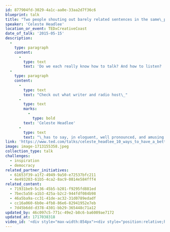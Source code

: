 ```yaml
---
id: 877904fd-3029-4a1c-aa0e-33aa2d7f36c6
blueprint: talk
title: "Two people shouting out barely related sentences in the same\_place"
speaker: 'Celeste Headlee'
location_or_event: TEDxCreativeCoast
date_of_talk: '2015-05-15'
description:
  -
    type: paragraph
    content:
      -
        type: text
        text: 'Do we each really know how to talk? And how to listen? '
  -
    type: paragraph
    content:
      -
        type: text
        text: "Check out what writer and radio host\_"
      -
        type: text
        marks:
          -
            type: bold
        text: 'Celeste Headlee'
      -
        type: text
        text: "\_has to say, in eloquent, well pronounced, and amusing tones, so deeply relevant to most every aspect of our\_lives.\_"
link: 'https://www.ted.com/talks/celeste_headlee_10_ways_to_have_a_better_conversation#t-173370'
image: image-1713155358.jpeg
collection_type: talk
challenges:
  - inspiration
  - democracy
related_partner_initiatives:
  - 61653f39-a1f2-4949-9a50-e72537bfc211
  - 4e493203-61b5-4ca2-8ac9-0814e584fff4
related_content:
  - 71931be9-5c36-45b5-b201-f9295fd881ed
  - 7bec5a58-a1b3-425a-b2c2-944fdf084b98
  - 46a5ba9a-cc31-41de-ac32-31d0789edadf
  - cc16a060-6b0e-4fb8-86e6-82941952e7eb
  - 7d45b6dd-d378-4301-bb29-365448c71a12
updated_by: 46c097c5-771c-49e2-b8c6-ba6009ae7172
updated_at: 1717038318
video_id: '<div style="max-width:854px"><div style="position:relative;height:0;padding-bottom:56.25%"><iframe src="https://embed.ted.com/talks/lang/en/celeste_headlee_10_ways_to_have_a_better_conversation" width="854" height="480" style="position:absolute;left:0;top:0;width:100%;height:100%" frameborder="0" scrolling="no" allowfullscreen></iframe></div></div>'
---
```

